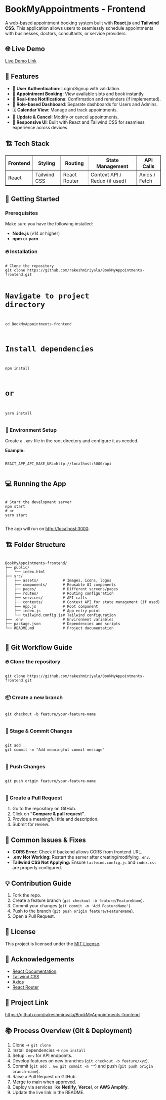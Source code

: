 <body>
  <h1>BookMyAppointments - Frontend</h1>
  <p>A web-based appointment booking system built with <strong>React.js</strong> and <strong>Tailwind CSS</strong>. This application allows users to seamlessly schedule appointments with businesses, doctors, consultants, or service providers.</p>
  <h2>🌐 Live Demo</h2>
  <p><a href="https://doctorbookings.netlify.app">Live Demo Link</a></p>

  <h2>📑 Features</h2>
  <ul>
    <li>🔐 <strong>User Authentication</strong>: Login/Signup with validation.</li>
    <li>📅 <strong>Appointment Booking</strong>: View available slots and book instantly.</li>
    <li>🔔 <strong>Real-time Notifications</strong>: Confirmation and reminders (if implemented).</li>
    <li>👥 <strong>Role-based Dashboard</strong>: Separate dashboards for Users and Admins.</li>
    <li>🗓️ <strong>Calendar View</strong>: Manage and track appointments.</li>
    <li>🔄 <strong>Update & Cancel</strong>: Modify or cancel appointments.</li>
    <li>🎨 <strong>Responsive UI</strong>: Built with React and Tailwind CSS for seamless experience across devices.</li>
  </ul>

  <h2>🏗️ Tech Stack</h2>
  <table border="1" cellpadding="5">
    <thead>
      <tr>
        <th>Frontend</th>
        <th>Styling</th>
        <th>Routing</th>
        <th>State Management</th>
        <th>API Calls</th>
      </tr>
    </thead>
    <tbody>
      <tr>
        <td>React</td>
        <td>Tailwind CSS</td>
        <td>React Router</td>
        <td>Context API / Redux (if used)</td>
        <td>Axios / Fetch</td>
      </tr>
    </tbody>
  </table>

  <h2>🚀 Getting Started</h2>
  <h3>Prerequisites</h3>
  <p>Make sure you have the following installed:</p>
  <ul>
    <li><strong>Node.js</strong> (v14 or higher)</li>
    <li><strong>npm</strong> or <strong>yarn</strong></li>
  </ul>

  <h3>🔥 Installation</h3>
  <pre><code>
# Clone the repository
git clone https://github.com/rakeshmiriyala/BookMyAppointments-frontend.git

# Navigate to project directory
cd BookMyAppointments-frontend

# Install dependencies
npm install
# or
yarn install
  </code></pre>

  <h3>🔧 Environment Setup</h3>
  <p>Create a <code>.env</code> file in the root directory and configure it as needed.</p>
  <p><strong>Example:</strong></p>
  <pre><code>
REACT_APP_API_BASE_URL=http://localhost:5000/api
  </code></pre>

  <h2>💻 Running the App</h2>
  <pre><code>
# Start the development server
npm start
# or
yarn start
  </code></pre>
  <p>The app will run on <a href="http://localhost:3000">http://localhost:3000</a>.</p>

  <h2>🏗️ Folder Structure</h2>
  <pre><code>
BookMyAppointments-frontend/
├── public/
│   └── index.html
├── src/
│   ├── assets/           # Images, icons, logos
│   ├── components/       # Reusable UI components
│   ├── pages/            # Different screens/pages
│   ├── routes/           # Routing configuration
│   ├── services/         # API calls
│   ├── contexts/         # Context API for state management (if used)
│   ├── App.js            # Root component
│   ├── index.js          # App entry point
│   └── tailwind.config.js# Tailwind configuration
├── .env                  # Environment variables
├── package.json          # Dependencies and scripts
└── README.md             # Project documentation
  </code></pre>

  <h2>🔗 Git Workflow Guide</h2>
  <h3>🔥 Clone the repository</h3>
  <pre><code>
git clone https://github.com/rakeshmiriyala/BookMyAppointments-frontend.git
  </code></pre>

  <h3>📦 Create a new branch</h3>
  <pre><code>
git checkout -b feature/your-feature-name
  </code></pre>

  <h3>🔨 Stage & Commit Changes</h3>
  <pre><code>
git add .
git commit -m "Add meaningful commit message"
  </code></pre>

  <h3>🚀 Push Changes</h3>
  <pre><code>
git push origin feature/your-feature-name
  </code></pre>

  <h3>📩 Create a Pull Request</h3>
  <ol>
    <li>Go to the repository on GitHub.</li>
    <li>Click on <strong>"Compare &amp; pull request"</strong>.</li>
    <li>Provide a meaningful title and description.</li>
    <li>Submit for review.</li>
  </ol>

  <h2>🐞 Common Issues & Fixes</h2>
  <ul>
    <li><strong>CORS Error:</strong> Check if backend allows CORS from frontend URL.</li>
    <li><strong>.env Not Working:</strong> Restart the server after creating/modifying <code>.env</code>.</li>
    <li><strong>Tailwind CSS Not Applying:</strong> Ensure <code>tailwind.config.js</code> and <code>index.css</code> are properly configured.</li>
  </ul>

  <h2>💡 Contribution Guide</h2>
  <ol>
    <li>Fork the repo.</li>
    <li>Create a feature branch (<code>git checkout -b feature/FeatureName</code>).</li>
    <li>Commit your changes (<code>git commit -m 'Add FeatureName'</code>).</li>
    <li>Push to the branch (<code>git push origin feature/FeatureName</code>).</li>
    <li>Open a Pull Request.</li>
  </ol>

  <h2>📜 License</h2>
  <p>This project is licensed under the <a href="#">MIT License</a>.</p>

  <h2>🤝 Acknowledgements</h2>
  <ul>
    <li><a href="https://reactjs.org/">React Documentation</a></li>
    <li><a href="https://tailwindcss.com/">Tailwind CSS</a></li>
    <li><a href="https://axios-http.com/">Axios</a></li>
    <li><a href="https://reactrouter.com/">React Router</a></li>
  </ul>

  <h2>🔗 Project Link</h2>
  <p><a href="https://github.com/rakeshmiriyala/BookMyAppointments-frontend">
    https://github.com/rakeshmiriyala/BookMyAppointments-frontend</a></p>

  <h2>📚 Process Overview (Git & Deployment)</h2>
  <ol>
    <li>Clone → <code>git clone</code></li>
    <li>Install dependencies → <code>npm install</code></li>
    <li>Setup <code>.env</code> for API endpoints.</li>
    <li>Develop features on new branches (<code>git checkout -b feature/xyz</code>).</li>
    <li>Commit (<code>git add . &amp;&amp; git commit -m ""</code>) and push (<code>git push origin branch-name</code>).</li>
    <li>Raise a Pull Request on GitHub.</li>
    <li>Merge to main when approved.</li>
    <li>Deploy via services like <strong>Netlify</strong>, <strong>Vercel</strong>, or <strong>AWS Amplify</strong>.</li>
    <li>Update the live link in the README.</li>
  </ol>
</body>
